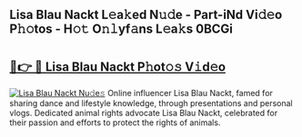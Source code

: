 ## Lisa Blau Nackt L𝚎a𝚔ed N𝚞𝚍e - Part-iNd Vi𝚍𝚎o P𝚑𝚘tos - H𝚘𝚝 O𝚗𝚕yf𝚊ns L𝚎a𝚔s 0BCGi

# <h2><a href="http://kfdb31.oniu.top/?m=Lisa+Blau+Nackt">🔗👉 🔴 Lisa Blau Nackt P𝚑ot𝚘𝚜 V𝚒d𝚎o</a></h2>

[![Lisa Blau Nackt Nu𝚍e𝚜](https://i.imgur.com/0qMVB7G.gif)](http://kfdb31.oniu.top/?m=Lisa+Blau+Nackt)
Online influencer Lisa Blau Nackt, famed for sharing dance and lifestyle knowledge, through presentations and personal vlogs. Dedicated animal rights advocate Lisa Blau Nackt, celebrated for their passion and efforts to protect the rights of animals.  
